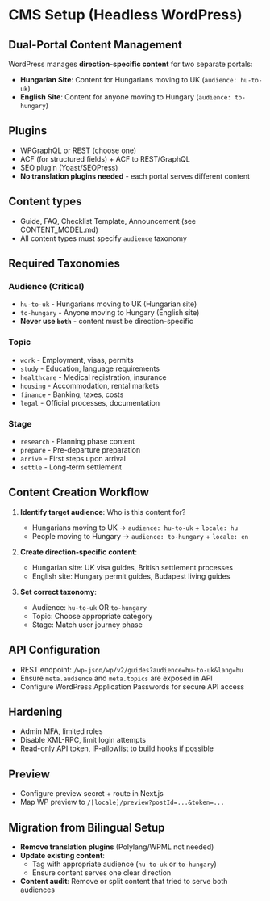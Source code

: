 # CMS Setup (Headless WordPress)

## Dual-Portal Content Management
WordPress manages **direction-specific content** for two separate portals:
- **Hungarian Site**: Content for Hungarians moving to UK (`audience: hu-to-uk`)
- **English Site**: Content for anyone moving to Hungary (`audience: to-hungary`)

## Plugins
- WPGraphQL or REST (choose one)
- ACF (for structured fields) + ACF to REST/GraphQL  
- SEO plugin (Yoast/SEOPress)
- **No translation plugins needed** - each portal serves different content

## Content types
- Guide, FAQ, Checklist Template, Announcement (see CONTENT_MODEL.md)
- All content types must specify `audience` taxonomy

## Required Taxonomies
### Audience (Critical)
- `hu-to-uk` - Hungarians moving to UK (Hungarian site)
- `to-hungary` - Anyone moving to Hungary (English site)
- **Never use `both`** - content must be direction-specific

### Topic
- `work` - Employment, visas, permits
- `study` - Education, language requirements  
- `healthcare` - Medical registration, insurance
- `housing` - Accommodation, rental markets
- `finance` - Banking, taxes, costs
- `legal` - Official processes, documentation

### Stage  
- `research` - Planning phase content
- `prepare` - Pre-departure preparation
- `arrive` - First steps upon arrival
- `settle` - Long-term settlement

## Content Creation Workflow
1. **Identify target audience**: Who is this content for?
   - Hungarians moving to UK → `audience: hu-to-uk` + `locale: hu`
   - People moving to Hungary → `audience: to-hungary` + `locale: en`

2. **Create direction-specific content**:
   - Hungarian site: UK visa guides, British settlement processes
   - English site: Hungary permit guides, Budapest living guides

3. **Set correct taxonomy**:
   - Audience: `hu-to-uk` OR `to-hungary` 
   - Topic: Choose appropriate category
   - Stage: Match user journey phase

## API Configuration
- REST endpoint: `/wp-json/wp/v2/guides?audience=hu-to-uk&lang=hu`
- Ensure `meta.audience` and `meta.topics` are exposed in API
- Configure WordPress Application Passwords for secure API access

## Hardening
- Admin MFA, limited roles
- Disable XML-RPC, limit login attempts
- Read-only API token, IP-allowlist to build hooks if possible

## Preview
- Configure preview secret + route in Next.js
- Map WP preview to `/[locale]/preview?postId=...&token=...`

## Migration from Bilingual Setup
- **Remove translation plugins** (Polylang/WPML not needed)
- **Update existing content**:
  - Tag with appropriate audience (`hu-to-uk` or `to-hungary`)
  - Ensure content serves one clear direction
- **Content audit**: Remove or split content that tried to serve both audiences
